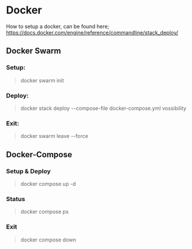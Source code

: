 # Docker
How to setup a docker, can be found here; https://docs.docker.com/engine/reference/commandline/stack_deploy/

## Docker Swarm

### Setup: 
> docker swarm init
### Deploy: 
> docker stack deploy --compose-file docker-compose.yml vossibility
### Exit: 
> docker swarm leave --force

## Docker-Compose

### Setup & Deploy 
> docker compose up -d
### Status
> docker compose ps 
### Exit 
> docker compose down

